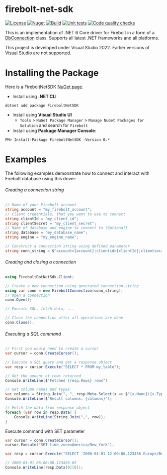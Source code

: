 # firebolt-net-sdk

[![License](https://img.shields.io/badge/License-Apache%202.0-blue.svg)](https://opensource.org/licenses/Apache-2.0)
[![Nuget](https://img.shields.io/nuget/v/FireboltNetSDK?style=plastic)](https://www.nuget.org/packages/FireboltNetSDK/0.0.1)
[![Build](https://github.com/firebolt-db/firebolt-net-sdk/actions/workflows/build.yml/badge.svg)](https://github.com/firebolt-db/firebolt-net-sdk/actions/workflows/build.yml)
[![Unit tests](https://github.com/firebolt-db/firebolt-net-sdk/actions/workflows/unit-tests.yml/badge.svg)](https://github.com/firebolt-db/firebolt-net-sdk/actions/workflows/unit-tests.yml)
[![Code quality checks](https://github.com/firebolt-db/firebolt-net-sdk/actions/workflows/code-check.yml/badge.svg)](https://github.com/firebolt-db/firebolt-net-sdk/actions/workflows/code-check.yml)

This is an implementation of .NET 6 Core driver for Firebolt in a form of a [DbConnection](https://learn.microsoft.com/en-us/dotnet/api/system.data.common.dbconnection?view=net-6.0) class.
Supports all latest .NET frameworks and all platforms.

This project is developed under Visual Studio 2022. Earlier versions of Visual Studio are not supported.


Installing the Package
======================

Here is a FireboltNetSDK [NuGet page](https://www.nuget.org/packages/FireboltNetSDK/).
- Install using **.NET CLI**
```{r, engine='bash', code_block_name}
dotnet add package FireboltNetSDK
```   
- Install using **Visual Studio UI**
  - `Tools` > `NuGet Package Manager` > `Manage NuGet Packages for Solution` and search for `Firebolt`   
- Install using **Package Manager Console**:
```{r, engine='bash', code_block_name}
PM> Install-Package FireboltNetSDK -Version 0.*
```

Examples
======================

The following examples demonstrate how to connect and interact with Firebolt database using this driver:

###### Creating a connection string

```cs
// Name of your Firebolt account
string account = "my_firebolt_account";
// Client credentials, that you want to use to connect
string clientId = "my_client_id";
string clientSecret = "my_client_secret";
// Name of database and engine to connect to (Optional)
string database = "my_database_name";
string engine = "my_engine_name";

// Construct a connection string using defined parameter
string conn_string = $"account={account};clientid={clientId};clientsecret={clientSecret};database={database};engine={engine}";
```

###### Creating and closing a connection

```cs
using FireboltDotNetSdk.Client;

// Create a new connection using generated connection string
using var conn = new FireboltConnection(conn_string);
// Open a connection
conn.Open();

// Execute SQL, fetch data, ...

// Close the connection after all operations are done
conn.Close();
```

###### Executing a SQL command

```cs
// First you would need to create a cursor
var cursor = conn.CreateCursor();

// Execute a SQL query and get a response object
var resp = cursor.Execute("SELECT * FROM my_table");

// Get the amount of rows returned
Console.WriteLine($"Fetched {resp.Rows} rows")

// Get column names and types
var columns = String.Join(", ", resp.Meta.Select(x => $"{x.Name}({x.Type})"));
Console.WriteLine($"Result columns: {columns}");

// Fetch the data from response object
foreach (var row in resp.Data) {
    Console.WriteLine(String.Join(",", row));
}
```

Execute command with SET parameter

```cs
var cursor = conn.CreateCursor();
cursor.Execute("SET time_zone=America/New_York");

var resp = cursor.Execute("SELECT '2000-01-01 12:00:00.123456 Europe/Berlin'::timestamptz as t");

// 2000-01-01 06:00:00.123456-05
Console.WriteLine(resp.Data[0][0]);
```
